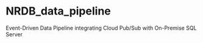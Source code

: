 # NRDB_data_pipeline
Event-Driven Data Pipeline integrating Cloud Pub/Sub with On-Premise SQL Server
